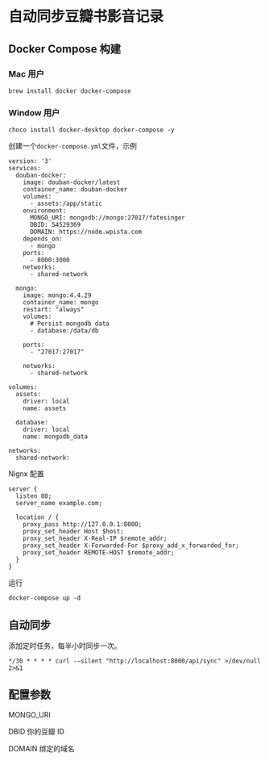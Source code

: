 # 自动同步豆瓣书影音记录

## Docker Compose 构建

### Mac 用户

```
brew install docker docker-compose
```

### Window 用户

```
choco install docker-desktop docker-compose -y

```

创建一个`docker-compose.yml`文件，示例

```
version: '3'
services:
  douban-docker:
    image: douban-docker/latest
    container_name: douban-docker
    volumes:
      - assets:/app/static
    environment:
      MONGO_URI: mongodb://mongo:27017/fatesinger
      DBID: 54529369
      DOMAIN: https://node.wpista.com
    depends_on:
      - mongo
    ports:
      - 8000:3000
    networks:
      - shared-network

  mongo:
    image: mongo:4.4.29
    container_name: mongo
    restart: "always"
    volumes:
      # Persist mongodb data
      - database:/data/db

    ports:
      - "27017:27017"

    networks:
      - shared-network

volumes:
  assets:
    driver: local
    name: assets

  database:
    driver: local
    name: mongodb_data

networks:
  shared-network:
```

Nignx 配置

```
server {
  listen 80;
  server_name example.com;

  location / {
    proxy_pass http://127.0.0.1:8000;
    proxy_set_header Host $host;
    proxy_set_header X-Real-IP $remote_addr;
    proxy_set_header X-Forwarded-For $proxy_add_x_forwarded_for;
    proxy_set_header REMOTE-HOST $remote_addr;
  }
}
```

运行

```
docker-compose up -d
```

## 自动同步

添加定时任务，每半小时同步一次。

```
*/30 * * * * curl -—silent "http://localhost:8000/api/sync" >/dev/null 2>&1
```

## 配置参数

MONGO_URI

DBID 你的豆瓣 ID

DOMAIN 绑定的域名
